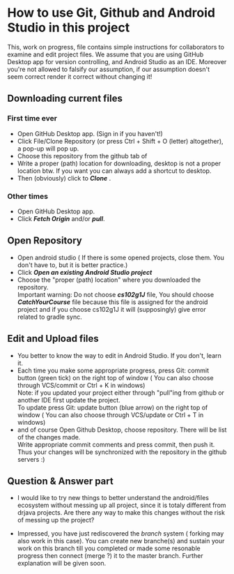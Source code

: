 # How to use Git, Github and Android Studio in this project
This, work on progress, file contains simple instructions for collaborators to examine and edit project files.
We assume that you are using GitHub Desktop app for version controlling, and Android Studio as an IDE. 
Moreover you're not allowed to falsify our assumption, if our assumption doesn't seem correct render it correct without changing it!

## Downloading current files 
### First time ever
+ Open GitHub Desktop app. (Sign in if you haven't!)
+ Click File/Clone Repository (or press Ctrl + Shift + O (letter) altogether), a pop-up will pop up.
+ Choose this repository from the github tab of
+ Write a proper (path) location for downloading, desktop is not a proper location btw. 
If you want you can always add a shortcut to desktop. 
+ Then (obviously) click to ***Clone*** .
### Other times
+ Open GitHub Desktop app.
+ Click ***Fetch Origin*** and/or ***pull***.

## Open Repository
+ Open android studio ( If there is some opened projects, close them. You don't have to, but it is better practice.)
+ Click ***Open an existing Android Studio project***
+ Choose the "proper (path) location" where you downloaded the repository.  
Important warning: Do not choose ***cs102g1J*** file, You should choose ***CatchYourCourse*** file because this file is assigned for the android project and if you choose cs102g1J it will (supposingly) give error related to gradle sync.

## Edit and Upload files
+ You better to know the way to edit in Android Studio. If you don't, learn it.
+ Each time you make some appropriate progress, press Git: commit button (green tick) on the right top of window
( You can also choose through VCS/commit or Ctrl + K in windows)  
Note: if you updated your project either through "pull"ing from github or another IDE first update the project.   
To update press Git: update button (blue arrow) on the right top of window
( You can also choose through VCS/update or Ctrl + T in windows)
+ and of course Open Github Desktop, choose repository. There will be list of the changes made.  
Write appropriate commit comments and press commit, then push it.  
Thus your changes will be synchronized with the repository in the github servers :) 

## Question & Answer part
+ I would like to try new things to better understand the android/files ecosystem without messing up all project, since it is totaly different from drjava projects. Are there any way to make this changes without the risk of messing up the project?
- Impressed, you have just rediscovered the _branch_ system ( forking may also work in this case). You can create new branche(s) and sustain your work on this branch till you  completed or made some resonable progress then connect (merge ?) it to the master branch. Further explanation will be given soon.
